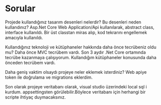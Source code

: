 # Sorular

Projede kullandığınız tasarım desenleri nelerdir? Bu desenleri neden kullandınız?
 Asp.Net Core Web Application/Api kullanılarak,
 abstract class, interface kullanıldı. Bir üst classtan miras alıp, kod tekrarını engellemek amacıyla kullanıldı.

Kullandığınız teknoloji ve kütüphaneler hakkında daha önce tecrübeniz oldu mu?
  Daha önce MVC tecrübem vardı. Son 3 aydır .Net Core ortamında tecrübe kazanmaya çalışıyorum.
  Kullandığım kütüphaneler konusunda daha önceden tecrübem vardı.

Daha geniş vaktim olsaydı projeye neler eklemek isterdiniz?
  Web apiye token ile doğrulama ve migrations eklerdim. 
  
Son olarak projeye veritabanı olarak, visual studio üzerindeki local sql i kurdum. appsettingsten görülebilir.Böylece veritabanı için herhangi bir scripte ihtiyaç duymacaksınız. 
